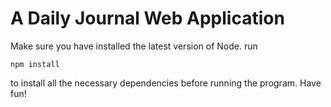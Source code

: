 # A Daily Journal Web Application
Make sure you have installed the latest version of Node. 
run 
```
npm install 
```
to install all the necessary dependencies before running the program.
Have fun!